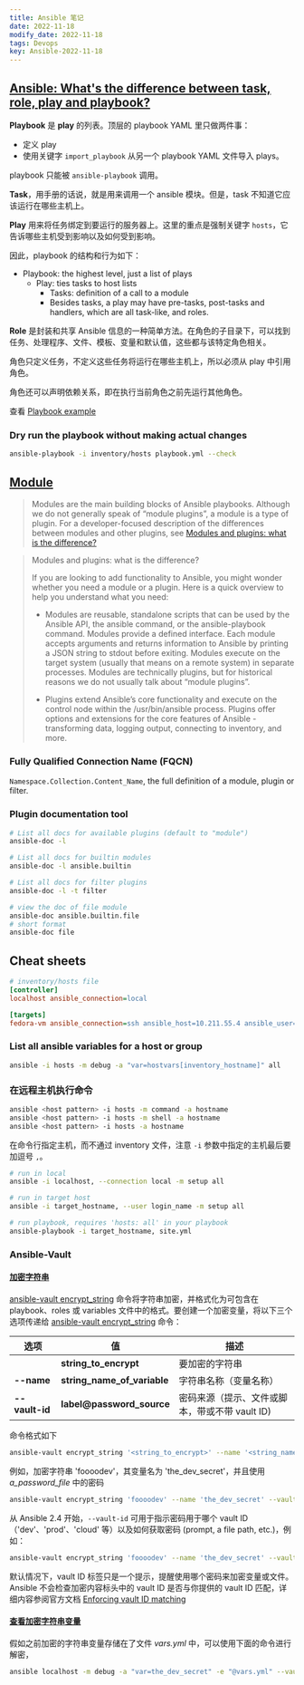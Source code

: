 ```yaml
---
title: Ansible 笔记
date: 2022-11-18
modify_date: 2022-11-18
tags: Devops
key: Ansible-2022-11-18
---
```


## [Ansible: What's the difference between task, role, play and playbook?](https://devops.stackexchange.com/questions/9832/ansible-whats-the-difference-between-task-role-play-and-playbook)

**Playbook** 是 **play** 的列表。顶层的 playbook YAML 里只做两件事：

- 定义 play
- 使用关键字 `import_playbook` 从另一个 playbook YAML 文件导入 plays。

playbook 只能被 `ansible-playbook` 调用。

**Task**，用手册的话说，就是用来调用一个 ansible 模块。但是，task 不知道它应该运行在哪些主机上。

**Play** 用来将任务绑定到要运行的服务器上。这里的重点是强制关键字 `hosts`，它告诉哪些主机受到影响以及如何受到影响。

<!--more-->

因此，playbook 的结构和行为如下：

- Playbook: the highest level, just a list of plays
  - Play: ties tasks to host lists
    - Tasks: definition of a call to a module
    - Besides tasks, a play may have pre-tasks, post-tasks and handlers, which are all task-like, and roles.

**Role** 是封装和共享 Ansible 信息的一种简单方法。在角色的子目录下，可以找到任务、处理程序、文件、模板、变量和默认值，这些都与该特定角色相关。

角色只定义任务，不定义这些任务将运行在哪些主机上，所以必须从 play 中引用角色。

角色还可以声明依赖关系，即在执行当前角色之前先运行其他角色。

查看 [Playbook example](https://www.middlewareinventory.com/blog/ansible-playbook-example/)

### Dry run the playbook without making actual changes

```sh
ansible-playbook -i inventory/hosts playbook.yml --check
```

## [Module](https://docs.ansible.com/ansible/latest/user_guide/modules.html)

> Modules are the main building blocks of Ansible playbooks. Although we do not generally speak of “module plugins”, a module is a type of plugin. For a developer-focused description of the differences between modules and other plugins, see [Modules and plugins: what is the difference?](https://docs.ansible.com/ansible/latest/dev_guide/developing_locally.html#modules-vs-plugins)

> Modules and plugins: what is the difference?
>
> If you are looking to add functionality to Ansible, you might wonder whether you need a module or a plugin. Here is a quick overview to help you understand what you need:
>
> - Modules are reusable, standalone scripts that can be used by the Ansible API, the ansible command, or the ansible-playbook command. Modules provide a defined interface. Each module accepts arguments and returns information to Ansible by printing a JSON string to stdout before exiting. Modules execute on the target system (usually that means on a remote system) in separate processes. Modules are technically plugins, but for historical reasons we do not usually talk about “module plugins”.
>
> - Plugins extend Ansible’s core functionality and execute on the control node within the /usr/bin/ansible process. Plugins offer options and extensions for the core features of Ansible - transforming data, logging output, connecting to inventory, and more.

### Fully Qualified Connection Name (FQCN)

`Namespace.Collection.Content_Name`, the full definition of a module, plugin or filter.

### Plugin documentation tool

```sh
# List all docs for available plugins (default to "module")
ansible-doc -l

# List all docs for builtin modules
ansible-doc -l ansible.builtin

# List all docs for filter plugins
ansible-doc -l -t filter

# view the doc of file module
ansible-doc ansible.builtin.file
# short format
ansible-doc file
```

## Cheat sheets

```ini
# inventory/hosts file
[controller]
localhost ansible_connection=local

[targets]
fedora-vm ansible_connection=ssh ansible_host=10.211.55.4 ansible_user=parallels
```

### List all ansible variables for a host or group

```sh
ansible -i hosts -m debug -a "var=hostvars[inventory_hostname]" all
```

### 在远程主机执行命令

```sh
ansible <host pattern> -i hosts -m command -a hostname
ansible <host pattern> -i hosts -m shell -a hostname
ansible <host pattern> -i hosts -a hostname
```

在命令行指定主机，而不通过 inventory 文件，注意 `-i` 参数中指定的主机最后要加逗号 `,`。

```sh
# run in local
ansible -i localhost, --connection local -m setup all 

# run in target host
ansible -i target_hostname, --user login_name -m setup all 

# run playbook, requires 'hosts: all' in your playbook
ansible-playbook -i target_hostname, site.yml
```

### Ansible-Vault

#### [加密字符串](https://docs.ansible.com/ansible/latest/vault_guide/vault_encrypting_content.html#encrypting-individual-variables-with-ansible-vault)

[ansible-vault encrypt_string]: https://docs.ansible.com/ansible/latest/cli/ansible-vault.html#ansible-vault-encrypt-string

[ansible-vault encrypt_string] 命令将字符串加密，并格式化为可包含在 playbook、roles 或 variables 文件中的格式。要创建一个加密变量，将以下三个选项传递给 [ansible-vault encrypt_string] 命令：

| 选项           | 值                          | 描述                                           |
| -------------- | --------------------------- | ---------------------------------------------- |
|                | **string_to_encrypt**       | 要加密的字符串                                 |
| **--name**     | **string_name_of_variable** | 字符串名称（变量名称）                         |
| **--vault-id** | **label@password_source**   | 密码来源（提示、文件或脚本，带或不带 vault ID) |

命令格式如下

```sh
ansible-vault encrypt_string '<string_to_encrypt>' --name '<string_name_of_variable>' --vault-id <password_source>
```

例如，加密字符串 'foooodev'，其变量名为 'the_dev_secret'，并且使用 *a_password_file* 中的密码

```sh
ansible-vault encrypt_string 'foooodev' --name 'the_dev_secret' --vault-id a_password_file
```

从 Ansible 2.4 开始，`--vault-id` 可用于指示密码用于哪个 vault ID（'dev'、'prod'、'cloud' 等）以及如何获取密码 (prompt, a file path, etc.)，例如：

```sh
ansible-vault encrypt_string 'foooodev' --name 'the_dev_secret' --vault-id dev@a_password_file
```

默认情况下，vault ID 标签只是一个提示，提醒使用哪个密码来加密变量或文件。Ansible 不会检查加密内容标头中的 vault ID 是否与你提供的 vault ID 匹配，详细内容参阅官方文档 [Enforcing vault ID matching](https://docs.ansible.com/ansible/latest/vault_guide/vault_managing_passwords.html#enforcing-vault-id-matching)

#### [查看加密字符串变量](https://docs.ansible.com/ansible/latest/vault_guide/vault_encrypting_content.html#viewing-encrypted-variables)

假如之前加密的字符串变量存储在了文件 *vars.yml* 中，可以使用下面的命令进行解密，

```sh
ansible localhost -m debug -a "var=the_dev_secret" -e "@vars.yml" --vault-id dev@a_password_file
```
